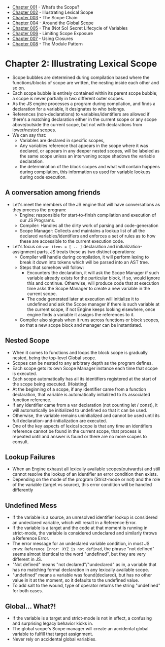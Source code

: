 
- [Chapter 001](./chapter001.md) - What’s the Scope? 
- [Chapter 002](./chapter002.md) - Illustrating Lexical Scope 
- [Chapter 003](./chapter003.md) - The Scope Chain 
- [Chapter 004](./chapter004.md) - Around the Global Scope 
- [Chapter 005](./chapter005.md) - The (Not So) Secret Lifecycle of Variables 
- [Chapter 006](./chapter006.md) - Limiting Scope Exposure 
- [Chapter 007](./chapter007.md) - Using Closures 
- [Chapter 008](./chapter008.md) - The Module Pattern 

# Chapter 2: Illustrating Lexical Scope 
- Scope bubbles are determined during compilation based where the functions/blocks of scope are written, the nesting inside each other and so on. 
- Each scope bubble is entirely contained within its parent scope bubble; a scope is never partially in two different outer scopes. 
- As the JS engine processes a program during compilation, and finds a declaration for a variable, it designates to who belongs. 
- References (non-declarations) to variables/identifiers are allowed if there's a matching declaration either in the current scope or any scope above/outside the current scope, but not with declarations from lower/nested scopes. 
- We can say that:  
    - Variables are declared in specific scopes,  
    - Any variables reference that appears in the scope where it was declared, or appears in any deeper nested scopes, will be labeled as the same scope unless an intervening scope shadows the variable declaration. 
    - the determination of the block scopes and what will contain happens during compilation, this information us used for variable lookups during code execution. 

## A conversation among friends 
- Let's meet the members of the JS engine that will have conversations as they process the program: 
    - Engine: responsible for start-to-finish compilation and execution of our JS Programs. 
    - Compiler: Handles all the dirty work of parsing and code-generation 
    - Scope Manager: Collects and maintains a lookup list of all the declared variables/identifiers and enforces a set of rules as to how these are accessible to the current execution code. 
- Let's focus on `var items = [ .. ]` declaration and initialization-assignment parts, JS treats these as two distinct operations: 
    - Compiler will handle during compilation, it will perform lexing to break it down into tokens which will be parsed into an AST tree.  
    - Steps that somehow will follow: 
        - Encounters the declaration, it will ask the Scope Manager if such variable already exists for the particular block, if so, would ignore this and continue. Otherwise, will produce code that at execution time asks the Scope Manager to create a new variable in the current scope. 
        - The code generated later at execution will initialize it to undefined and ask the Scope manager if there is such variable at the current scope, if not Engine keeps looking elsewhere, once engine finds a variable it assigns the references to it. 
    - Compiler also signals when it runs across functions or block scopes, so that a new scope block and manager can be instantiated. 

## Nested Scope 
- When it comes to functions and loops the block scope is gradually nested, being the top-level Global scope. 
- Scopes can be nested to any arbitrary depth as the program defines. 
- Each scope gets its own Scope Manager instance each time that scope is executed. 
- Each scope automatically has all its identifiers registered at the start of the scope being executed. (Hoisting) 
- At the beginning of a scope, if any identifier came from a function declaration, that variable is automatically initialized to its associated function reference. 
- If any identifier came from a var declaration (not counting let / const), it will automatically be initialized to undefined so that it can be used. 
- Otherwise, the variable remains uninitialized and cannot be used until its full declaration-and-initialization are executed. 
- One of the key aspects of lexical scope is that any time an identifiers reference cannot be found in the current scope, that process is repeated until and answer is found or there are no more scopes to consult. 

## Lookup Failures 
- When an Engine exhaust all lexically available scopes(outwards) and still cannot resolve the lookup of an identifier an error condition then exists. 
- Depending on the mode of the program (Strict-mode or not) and the role of the variable (target vs source), this error condition will be handled differently 

## Undefined Mess 
- If the variable is a source, an unresolved identifier lookup is considered an undeclared variable, which will result in a Reference Error. 
- If the variable is a target and the code at that moment is running in strict-mode, the variable is considered undeclared and similarly throws a Reference Error. 
- The error message for an undeclared variable condition, in most JS envs: `Reference Error: XYZ is not defined`, the phrase "not defined" seems almost identical to the word "undefined", but they are very different in JS. 
- "Not defined" means "not declared"/"undeclared" as in, a variable that has no matching formal declaration in any lexically available scope. 
- "undefined" means a variable was found(declared), but has no other value in it at the moment, so it defaults to the undefined value. 
- To add salt to the wound, type of operator returns the string "undefined" for both cases. 

## Global... What?! 
- If the variable is a target and strict-mode is not in effect, a confusing and surprising legacy behavior kicks in. 
- The global scope's Scope manager will create an accidental global variable to fulfill that target assignment. 
- Never rely on accidental global variables. 
